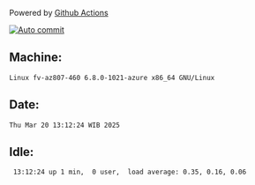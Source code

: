 Powered by [Github Actions](https://github.com/features/actions)

[![Auto commit](https://github.com/hiage/workstation/workflows/Auto%20commit/badge.svg)](https://github.com/hiage/workstation/actions?query=workflow%3A%22Auto+commit%22)

## Machine:
```
Linux fv-az807-460 6.8.0-1021-azure x86_64 GNU/Linux
```
## Date:
```
Thu Mar 20 13:12:24 WIB 2025
```
## Idle:
```
 13:12:24 up 1 min,  0 user,  load average: 0.35, 0.16, 0.06
```
